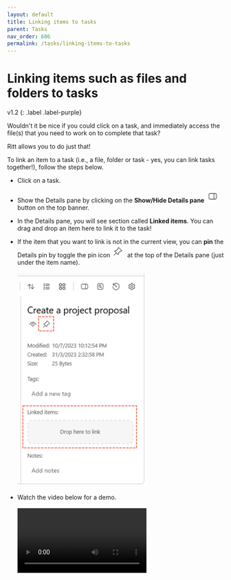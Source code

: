 ```yaml
---
layout: default
title: Linking items to tasks
parent: Tasks
nav_order: 606
permalink: /tasks/linking-items-to-tasks
---
```


# Linking items such as files and folders to tasks
v1.2
{: .label .label-purple}

Wouldn't it be nice if you could click on a task, and immediately access the file(s) that you need to work on to complete that task?

Ritt allows you to do just that!

To link an item to a task (i.e., a file, folder or task - yes, you can link tasks together!), follow the steps below.

- Click on a task.
- Show the Details pane by clicking on the **Show/Hide Details pane**<img src="../img/v1.2-PNG-Toggle-Details-Pane.png" alt="Details Pane" width="30" style="padding: 0px 3px 0px 3px"/>button on the top banner.
- In the Details pane, you will see section called **Linked items**. You can drag and drop an item here to link it to the task!
- If the item that you want to link is not in the current view, you can **pin** the Details pin by toggle the pin icon<img src="../img/v1.2-PNG-Pin-Details-Pane.png" alt="Pin Details Pane" width="30" style="padding: 0px 3px 0px 3px"/> at the top of the Details pane (just under the item name).<br/><br/><img src="../img/v1.2-PNG-Linked-Items.png" alt="Linked Items Box" width="300"/>

- Watch the video below for a demo.<br/><br/>
  <video controls>
  <source src="../img/v1.2-MP4-Linking-Items-to-Tasks.mp4" type="video/mp4">
  </video>


